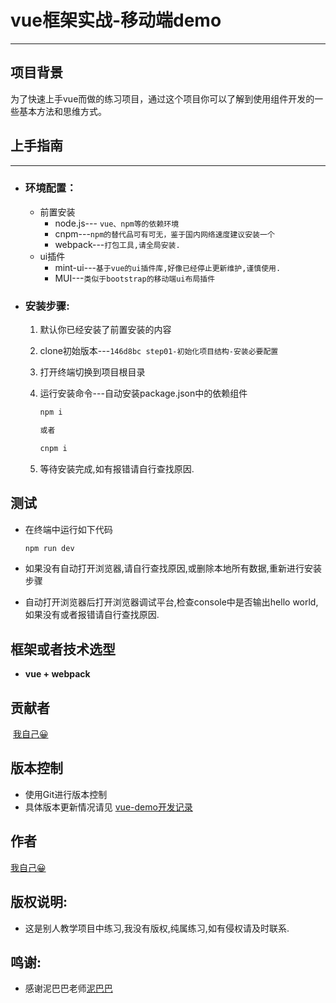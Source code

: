 # vue框架实战-移动端demo

---
## 项目背景
为了快速上手vue而做的练习项目，通过这个项目你可以了解到使用组件开发的一些基本方法和思维方式。

## 上手指南
---
  + ### 环境配置：
    - 前置安装
        - node.js--- `vue、npm等的依赖环境`
        - cnpm---`npm的替代品可有可无，鉴于国内网络速度建议安装一个`
        - webpack---`打包工具,请全局安装.`
    - ui插件
        - mint-ui---`基于vue的ui插件库,好像已经停止更新维护,谨慎使用.`
        - MUI---`类似于bootstrap的移动端ui布局插件`
  - ### 安装步骤:

    1. 默认你已经安装了前置安装的内容

    2. clone初始版本---`146d8bc step01-初始化项目结构-安装必要配置`

    3. 打开终端切换到项目根目录

    4. 运行安装命令---自动安装package.json中的依赖组件

       ```bash
       npm i
       
       或者
       
       cnpm i
       ```

    5. 等待安装完成,如有报错请自行查找原因.
## 测试
  - 在终端中运行如下代码

    ```bash
    npm run dev
    ```

  - 如果没有自动打开浏览器,请自行查找原因,或删除本地所有数据,重新进行安装步骤

  - 自动打开浏览器后打开浏览器调试平台,检查console中是否输出hello world,如果没有或者报错请自行查找原因.
## 框架或者技术选型
  - **vue + webpack**
## 贡献者
​	[我自己😀](http://linzowo.ml/)

## 版本控制
  - 使用Git进行版本控制
  - 具体版本更新情况请见 [vue-demo开发记录](https://github.com/linzowo/vue-demo/blob/master/notes/%E9%A1%B9%E7%9B%AE%E8%AE%B0%E5%BD%95.md)
## 作者
[我自己😀](http://linzowo.ml/)

## 版权说明:
  - 这是别人教学项目中练习,我没有版权,纯属练习,如有侵权请及时联系.
## 鸣谢:
  - 感谢泥巴巴老师[泥巴巴](https://gitee.com/vsdeveloper/)

